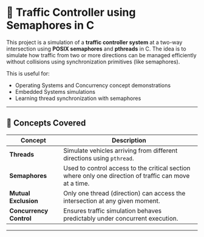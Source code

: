 # 🚦 Traffic Controller using Semaphores in C

This project is a simulation of a **traffic controller system** at a two-way intersection using **POSIX semaphores** and **pthreads** in C. The idea is to simulate how traffic from two or more directions can be managed efficiently without collisions using synchronization primitives (like semaphores).

This is useful for:
- Operating Systems and Concurrency concept demonstrations
- Embedded Systems simulations
- Learning thread synchronization with semaphores

---

## 🧠 Concepts Covered

| Concept            | Description |
|--------------------|-------------|
| **Threads**        | Simulate vehicles arriving from different directions using `pthread`. |
| **Semaphores**     | Used to control access to the critical section where only one direction of traffic can move at a time. |
| **Mutual Exclusion** | Only one thread (direction) can access the intersection at any given moment. |
| **Concurrency Control** | Ensures traffic simulation behaves predictably under concurrent execution. |

---
